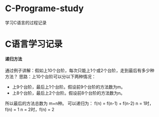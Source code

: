 # C-Programe-study
学习C语言的过程记录
# C语言学习记录

#### 递归方法

通过例子讲解：假如上10个台阶，每次只能上1个或2个台阶，走到最后有多少种方法？
思路：上10个台阶可以分以下两种情况：

- 上9个台阶，最后上1个台阶。假设前9个台阶的方法数为m。
- 上8个台阶，最后上2个台阶。假设前8个台阶的方法数为n。

所以最后的方法总数为 m+n种。
可以递归为：
f(n) = f(n-1) + f(n-2)
n = 1时，f(n) = 1
n = 2时，f(n) = 2
